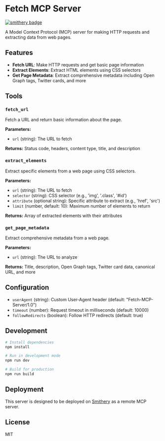 # Fetch MCP Server

[![smithery badge](https://smithery.ai/badge/@arjunkmrm/fetch-test)](https://smithery.ai/server/@arjunkmrm/fetch-test)

A Model Context Protocol (MCP) server for making HTTP requests and extracting data from web pages.

## Features

- **Fetch URL**: Make HTTP requests and get basic page information
- **Extract Elements**: Extract HTML elements using CSS selectors
- **Get Page Metadata**: Extract comprehensive metadata including Open Graph tags, Twitter cards, and more

## Tools

### `fetch_url`
Fetch a URL and return basic information about the page.

**Parameters:**
- `url` (string): The URL to fetch

**Returns:** Status code, headers, content type, title, and description

### `extract_elements`
Extract specific elements from a web page using CSS selectors.

**Parameters:**
- `url` (string): The URL to fetch
- `selector` (string): CSS selector (e.g., 'img', '.class', '#id')
- `attribute` (optional string): Specific attribute to extract (e.g., 'href', 'src')
- `limit` (number, default: 10): Maximum number of elements to return

**Returns:** Array of extracted elements with their attributes

### `get_page_metadata`
Extract comprehensive metadata from a web page.

**Parameters:**
- `url` (string): The URL to analyze

**Returns:** Title, description, Open Graph tags, Twitter card data, canonical URL, and more

## Configuration

- `userAgent` (string): Custom User-Agent header (default: "Fetch-MCP-Server/1.0")
- `timeout` (number): Request timeout in milliseconds (default: 10000)
- `followRedirects` (boolean): Follow HTTP redirects (default: true)

## Development

```bash
# Install dependencies
npm install

# Run in development mode
npm run dev

# Build for production
npm run build
```

## Deployment

This server is designed to be deployed on [Smithery](https://smithery.ai) as a remote MCP server.

## License

MIT

